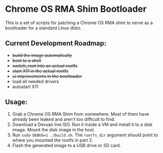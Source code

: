 # Chrome OS RMA Shim Bootloader

This is a set of scripts for patching a Chrome OS RMA shim to serve as a bootloader for a standard Linux disto.

## Current Development Roadmap:
- ~~build the image automatically~~
- ~~boot to a shell~~
- ~~switch_root into an actual rootfs~~
- ~~start X11 in the actual rootfs~~
- ~~ui improvements in the bootloader~~
- load all needed drivers
- autostart X11

## Usage:
1. Grab a Chrome OS RMA Shim from somewhere. Most of them have already been leaked and aren't too difficult to find.
2. Download a Devuan live ISO. Run it inside a VM and install it to a disk image. Mount the disk image in the host.
3. Run `sudo DEBUG=1 ./build.sh`. The `rootfs_dir` argument should point to where you mounted the rootfs in part 2.
4. Flash the generated image to a USB drive or SD card.